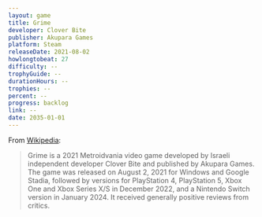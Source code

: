 ```yaml
---
layout: game
title: Grime
developer: Clover Bite
publisher: Akupara Games
platform: Steam
releaseDate: 2021-08-02
howlongtobeat: 27
difficulty: --
trophyGuide: --
durationHours: --
trophies: --
percent: --
progress: backlog
link: --
date: 2035-01-01
---
```


From [Wikipedia](https://en.wikipedia.org/wiki/Grime_(video_game)):

> Grime is a 2021 Metroidvania video game developed by Israeli independent developer Clover Bite and published by Akupara Games. The game was released on August 2, 2021 for Windows and Google Stadia, followed by versions for PlayStation 4, PlayStation 5, Xbox One and Xbox Series X/S in December 2022, and a Nintendo Switch version in January 2024. It received generally positive reviews from critics.
